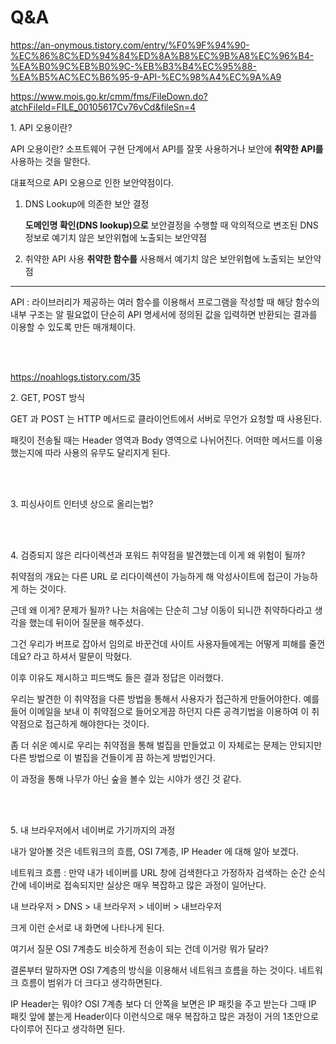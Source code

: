 # Q&A

https://an-onymous.tistory.com/entry/%F0%9F%94%90-%EC%86%8C%ED%94%84%ED%8A%B8%EC%9B%A8%EC%96%B4-%EA%B0%9C%EB%B0%9C-%EB%B3%B4%EC%95%88-%EA%B5%AC%EC%B6%95-9-API-%EC%98%A4%EC%9A%A9

https://www.mois.go.kr/cmm/fms/FileDown.do?atchFileId=FILE_00105617Cv76vCd&fileSn=4

<p>
1. API 오용이란?
</p>

API 오용이란? 소프트웨어 구현 단계에서 API를 잘못 사용하거나 보안에 **취약한 API를** 사용하는 것을 말한다.

대표적으로 API 오용으로 인한 보안약점이다.
1. DNS Lookup에 의존한 보안 결정

    **도메인명 확인(DNS lookup)으로** 보안결정을 수행할 때 악의적으로 변조된 
    DNS 정보로 예기치 않은 보안위협에 노출되는 보안약점

2. 취약한 API 사용
   **취약한 함수를** 사용해서 예기치 않은 보안위협에 노출되는 보안약점

---

API : 라이브러리가 제공하는 여러 함수를 이용해서 프로그램을 작성할 때 해당 함수의 내부 구조는 알 필요없이 단순히 API 명세서에 정의된 값을 입력하면 반환되는 결과를 이용할 수 있도록 만든 매개체이다.

<br><br>

https://noahlogs.tistory.com/35

<p>
2. GET, POST 방식
   
GET 과 POST 는 HTTP 메서드로 클라이언트에서 서버로 무언가 요청할 때 사용된다.

패킷이 전송될 때는 Header 영역과 Body 영역으로 나뉘어진다. 어떠한 메서드를 이용했는지에 따라 사용의 유무도 달리지게 된다.

<br><br>

<p>
3. 피싱사이트 인터넷 상으로 올리는법?

<br><br>

<p>
4. 검증되지 않은 리다이렉션과 포워드 취약점을 발견했는데 이게 왜 위험이 될까?

취약점의 개요는 다른 URL 로 리다이렉션이 가능하게 해 악성사이트에 접근이 가능하게 하는 것이다.

근데 왜 이게? 문제가 될까? 나는 처음에는 단순히 그냥 이동이 되니깐 취약하다라고 생각을 했는데 뒤이어 질문을 해주셨다.

그건 우리가 버프로 잡아서 임의로 바꾼건데 사이트 사용자들에게는 어떻게 피해를 줄껀데요? 라고 하셔서 말문이 막혔다.

이후 이유도 제시하고 피드백도 들은 결과 정답은 이러했다.

우리는 발견한 이 취약점을 다른 방법을 통해서 사용자가 접근하게 만들어야한다. 예를 들어 이메일을 보내 이 취약점으로 들어오게끔 하던지 다른 공격기법을 이용하여 이 취약점으로 접근하게 해야한다는 것이다.

좀 더 쉬운 예시로 우리는 취약점을 통해 벌집을 만들었고 이 자체로는 문제는 안되지만 다른 방법으로 이 벌집을 건들이게 끔 하는게 방법인거다.

이 과정을 통해 나무가 아닌 숲을 볼수 있는 시야가 생긴 것 같다.

<br><br>

<p>
5. 내 브라우저에서 네이버로 가기까지의 과정

내가 알아볼 것은 네트워크의 흐름, OSI 7계층, IP Header 에 대해 알아 보겠다.

네트워크 흐름 : 만약 내가 네이버를 URL 창에 검색한다고 가정하자 검색하는 순간 순식간에 네이버로 접속되지만 실상은 매우 복잡하고 많은 과정이 일어난다.

내 브라우저 > DNS > 내 브라우저 > 네이버 > 내브라우저

크게 이런 순서로 내 화면에 나타나게 된다.

여기서 질문 OSI 7계층도 비슷하게 전송이 되는 건데 이거랑 뭐가 달라?

결론부터 말하자면 OSI 7계층의 방식을 이용해서 네트워크 흐름을 하는 것이다. 네트워크 흐름이 범위가 더 크다고 생각하면된다.

IP Header는 뭐야? OSI 7계층 보다 더 안쪽을 보면은 IP 패킷을 주고 받는다 그때 IP 패킷 앞에 붙는게 Header이다 이런식으로 매우 복잡하고 많은 과정이 거의 1초안으로 다이루어 진다고 생각하면 된다.